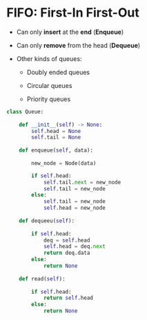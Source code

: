 # **FIFO:** First-In First-Out

- Can only **insert** at the **end** (**Enqueue**)

- Can only **remove** from the head (**Dequeue**)

- Other kinds of queues:

	- Doubly ended queues

	- Circular queues

	- Priority queues

```Python
class Queue:
    
    def __init__(self) -> None:
        self.head = None
        self.tail = None 
        
    def enqueue(self, data):
        
        new_node = Node(data)

        if self.head:
            self.tail.next = new_node   
            self.tail = new_node        
        else:
            self.tail = new_node
            self.head = new_node
            
    def dequeeu(self):
        
        if self.head:
            deq = self.head
            self.head = deq.next
            return deq.data 
        else:
            return None
        
    def read(self):
        
        if self.head:
            return self.head
        else:
            return None
```